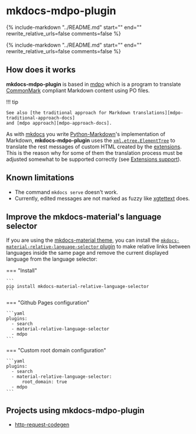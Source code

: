 <!-- mdpo-disable-next-line -->
# mkdocs-mdpo-plugin

{%
   include-markdown "../README.md"
   start="<!--description-start-->"
   end="<!--description-end-->"
   rewrite_relative_urls=false
   comments=false
%}

{%
   include-markdown "../README.md"
   start="<!--intro-start-->"
   end="<!--intro-end-->"
   rewrite_relative_urls=false
   comments=false
%}

## How does it works

**mkdocs-mdpo-plugin** is based in [mdpo][mdpo-docs] which is a program to
translate [CommonMark][commonmark] compliant Markdown content using PO files.

!!! tip

    See also [the traditional approach for Markdown translations][mdpo-traditional-approach-docs]
    and [mdpo approach][mdpo-approach-docs].

As with [mkdocs][mkdocs-docs] you write
[Python-Markdown][python-markdown-docs]'s implementation of Markdown,
**mkdocs-mdpo-plugin** uses the
[`xml.etree.ElementTree`][xml.etree.ElementTree] to translate the rest messages
of custom HTML created by the [extensions][python-markdown-extensions-docs].
This is the reason why for some of them the translation process must be
adjusted somewhat to be supported correctly (see
[Extensions support][extensions-support-official]).

## Known limitations

- The command `mkdocs serve` doesn't work.
- Currently, edited messages are not marked as fuzzy like
 [xgtettext][xgettext-docs] does.

## Improve the mkdocs-material's language selector

If you are using the [mkdocs-material theme][mkdocs-material], you can install
the [`mkdocs-material-relative-language-selector` plugin][mmrls] to make
relative links between languages inside the same page and remove the current
displayed language from the language selector:

=== "Install"

    ```
    pip install mkdocs-material-relative-language-selector
    ```

=== "Github Pages configuration"

    ```yaml
    plugins:
      - search
      - material-relative-language-selector
      - mdpo
    ```

=== "Custom root domain configuration"

    ```yaml
    plugins:
      - search
      - material-relative-language-selector:
          root_domain: true
      - mdpo
    ```

## Projects using mkdocs-mdpo-plugin

<!-- mdpo-disable -->
- [http-request-codegen][hrcgen-docs]
<!-- mdpo-enable -->

[mdpo-docs]: https://mdpo.readthedocs.io
[mdpo-approach-docs]: https://mdpo.readthedocs.io/en/master/rationale.html#mdpo-approach
[mdpo-traditional-approach-docs]: https://mdpo.readthedocs.io/en/master/before-using.html#the-traditional-approach
[commonmark]: https://spec.commonmark.org/0.29/
[mkdocs-docs]: https://www.mkdocs.org/
[mkdocs-material]: https://squidfunk.github.io/mkdocs-material/
[python-markdown-docs]: https://python-markdown.github.io/
[python-markdown-extensions-docs]: https://python-markdown.github.io/extensions/
[xml.etree.ElementTree]: https://docs.python.org/3/library/xml.etree.elementtree.html
[mkdocs#2061]: https://github.com/mkdocs/mkdocs#2061
[xgettext-docs]: https://www.gnu.org/software/gettext/manual/gettext.html#xgettext-Invocation
[extensions-support-official]: https://mondeja.github.io/mkdocs-mdpo-plugin/es/extensions-support/oficial/
[mmrls]: https://github.com/mondeja/mkdocs-material-relative-language-selector
[hrcgen-docs]: https://hrcgen.ml
